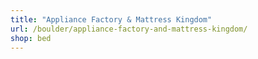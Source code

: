 ```yaml
---
title: "Appliance Factory & Mattress Kingdom"
url: /boulder/appliance-factory-and-mattress-kingdom/
shop: bed
---
```

